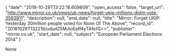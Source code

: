{
  "date": "2018-10-29T13:22:16.609809", 
  "open_access": false, 
  "target_url": "http://www.mirror.co.uk/news/uk-news/forget-ukip-millions-didnt-vote-3593911", 
  "description": null, 
  "end_date": null, 
  "title": "Mirror: Forget UKIP: Yesterday 30million people voted for None Of The Above", 
  "record_id": "20181029T132216/udud25MJioEaff4yTAfe1Q==", 
  "publisher": "mirror.co.uk", 
  "start_date": null, 
  "subject": "European Parliament Elections 2014"
}

None